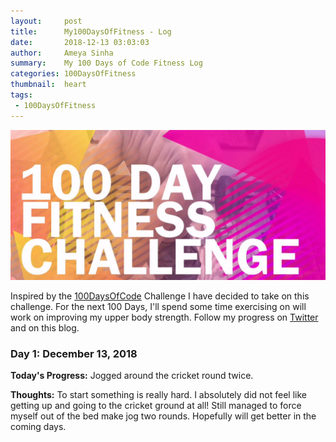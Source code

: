 ```yaml
---
layout:     post
title:      My100DaysOfFitness - Log
date:       2018-12-13 03:03:03
author:     Ameya Sinha
summary:    My 100 Days of Code Fitness Log
categories: 100DaysOfFitness
thumbnail:  heart
tags:
 - 100DaysOfFitness
---
```

![Image of Microsoft][1]

[1]: /images/100DaysOfFitness.jpg

Inspired by the [100DaysOfCode][2] Challenge I have decided to take on this challenge. For the next 100 Days, I'll spend some time exercising on will work on improving my upper body strength. Follow my progress on [Twitter][3] and on this blog.

### Day 1: December 13, 2018

**Today's Progress:** Jogged around the cricket round twice.     

**Thoughts:** To start something is really hard. I absolutely did not feel like getting up and going to the cricket ground at all! Still managed to force myself out of the bed make jog two rounds. Hopefully will get better in the coming days.  

[2]: https://www.100daysofcode.com/
[3]: https://twitter.com/ameyanator
